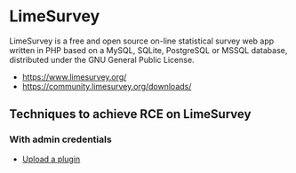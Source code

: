# LimeSurvey

LimeSurvey is a free and open source on-line statistical survey web app written in PHP based on a MySQL, SQLite, PostgreSQL or MSSQL database, distributed under the GNU General Public License.

 - https://www.limesurvey.org/
 - https://community.limesurvey.org/downloads/

## Techniques to achieve RCE on LimeSurvey

### With admin credentials

 - [Upload a plugin](./techniques/Upload-a-plugin/README.md)

